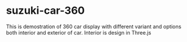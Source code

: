 # suzuki-car-360
This is demostration of 360 car display with different variant and options both interior and exterior of car. Interior is design in Three.js 
